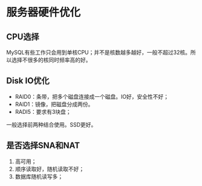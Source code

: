 服务器硬件优化
===============
## CPU选择
MySQL有些工作只会用到单核CPU；并不是核数越多越好，一般不超过32核。所以选择不很多的核同时频率高的好。

## Disk IO优化
* RAID0：条带，把多个磁盘连接成一个磁盘。IO好，安全性不好；
* RAID1：镜像，把磁盘分成两份。
* RADI5：要求有3块盘；

一般选择前两种结合使用。SSD更好。

## 是否选择SNA和NAT
1. 高可用；
2. 顺序读取好，随机读取不好；
3. 数据库随机读写多；
